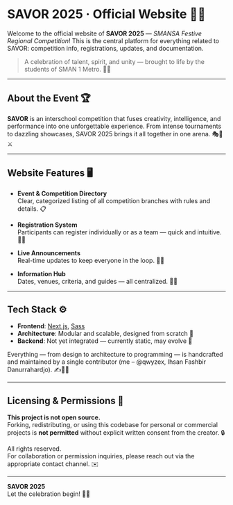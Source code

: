 # SAVOR 2025 · Official Website 🎉✨

Welcome to the official website of **SAVOR 2025** — _SMANSA Festive Regional Competition_! This is the central platform for everything related to SAVOR: competition info, registrations, updates, and documentation.

> A celebration of talent, spirit, and unity — brought to life by the students of SMAN 1 Metro. 🏫💫

---

## About the Event 🏆

**SAVOR** is an interschool competition that fuses creativity, intelligence, and performance into one unforgettable experience. From intense tournaments to dazzling showcases, SAVOR 2025 brings it all together in one arena. 🎭🎨⚔️

---

## Website Features 🖥️

- **Event & Competition Directory**  
  Clear, categorized listing of all competition branches with rules and details. 📋

- **Registration System**  
  Participants can register individually or as a team — quick and intuitive. 📝👥

- **Live Announcements**  
  Real-time updates to keep everyone in the loop. 🔔📢

- **Information Hub**  
  Dates, venues, criteria, and guides — all centralized. 📅📍

---

## Tech Stack ⚙️

- **Frontend**: [Next.js](https://nextjs.org/), [Sass](https://sass-lang.com/)  
- **Architecture**: Modular and scalable, designed from scratch 🧠  
- **Backend**: Not yet integrated — currently static, may evolve 🌱

Everything — from design to architecture to programming — is handcrafted and maintained by a single contributor (me – @qwyzex, Ihsan Fashbir Danurrahardjo). ✍️🧑‍💻

---

## Licensing & Permissions 🚫

**This project is not open source.**  
Forking, redistributing, or using this codebase for personal or commercial projects is **not permitted** without explicit written consent from the creator. 🔒

All rights reserved.  
For collaboration or permission inquiries, please reach out via the appropriate contact channel. ✉️

---

**SAVOR 2025**  
Let the celebration begin! 🎊🔥